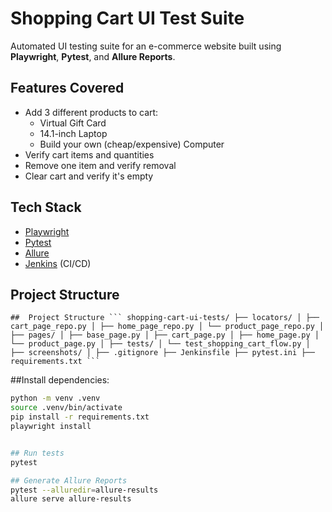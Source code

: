 # Shopping Cart UI Test Suite

Automated UI testing suite for an e-commerce website built using **Playwright**, **Pytest**, and **Allure Reports**.

## Features Covered

- Add 3 different products to cart:
  -  Virtual Gift Card
  -  14.1-inch Laptop
  -  Build your own (cheap/expensive) Computer
- Verify cart items and quantities
- Remove one item and verify removal
- Clear cart and verify it's empty

## Tech Stack

- [Playwright](https://playwright.dev/python/)
- [Pytest](https://docs.pytest.org/)
- [Allure](https://docs.qameta.io/allure/)
- [Jenkins](https://www.jenkins.io/) (CI/CD)

##  Project Structure
<pre><code>##  Project Structure ``` shopping-cart-ui-tests/ ├── locators/ │ ├── cart_page_repo.py │ ├── home_page_repo.py │ └── product_page_repo.py │ ├── pages/ │ ├── base_page.py │ ├── cart_page.py │ ├── home_page.py │ └── product_page.py │ ├── tests/ │ └── test_shopping_cart_flow.py │ ├── screenshots/ │ ├── .gitignore ├── Jenkinsfile ├── pytest.ini ├── requirements.txt ``` </code></pre>



##Install dependencies:

```bash
python -m venv .venv
source .venv/bin/activate
pip install -r requirements.txt
playwright install


## Run tests
pytest

## Generate Allure Reports
pytest --alluredir=allure-results
allure serve allure-results
